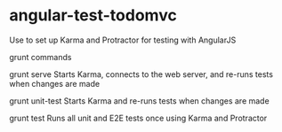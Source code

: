 angular-test-todomvc
====================

Use to set up Karma and Protractor for testing with AngularJS


grunt commands

grunt serve
Starts Karma, connects to the web server, and re-runs tests when changes are made

grunt unit-test
Starts Karma and re-runs tests when changes are made

grunt test
Runs all unit and E2E tests once using Karma and Protractor